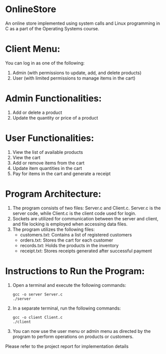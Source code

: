 # OnlineStore
An online store implemented using system calls and Linux programming in C as a part of the Operating Systems course.

# Client Menu:
You can log in as one of the following:
1. Admin (with permissions to update, add, and delete products)
2. User (with limited permissions to manage items in the cart)

# Admin Functionalities:
1. Add or delete a product
2. Update the quantity or price of a product

# User Functionalities:
1. View the list of available products
2. View the cart
3. Add or remove items from the cart
4. Update item quantities in the cart
5. Pay for items in the cart and generate a receipt

# Program Architecture:
1. The program consists of two files: Server.c and Client.c. Server.c is the server code, while Client.c is the client code used for login.
2. Sockets are utilized for communication between the server and client, and file locking is employed when accessing data files.
3. The program utilizes the following files:
   - customers.txt: Contains a list of registered customers
   - orders.txt: Stores the cart for each customer
   - records.txt: Holds the products in the inventory
   - receipt.txt: Stores receipts generated after successful payment

# Instructions to Run the Program:
1. Open a terminal and execute the following commands:

    ```
    gcc -o server Server.c
    ./server
    ```

2. In a separate terminal, run the following commands:

    ```
    gcc -o client Client.c
    ./client
    ```

3. You can now use the user menu or admin menu as directed by the program to perform operations on products or customers.

Please refer to the project report for implementation details